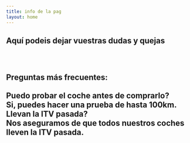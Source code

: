 ```yaml
---
title: info de la pag
layout: home
---
```

Aquí podeis dejar vuestras dudas y quejas
<br>
<br>
<br>
<br>
Preguntas más frecuentes:
<br>
<br>
Puedo probar el coche  antes de comprarlo?
<br>
Si, puedes hacer una  prueba de hasta 100km.
<br>
Llevan la ITV pasada?
<br>
Nos aseguramos de que todos nuestros coches lleven la ITV pasada. 
----

[^1]: [It can take up to 10 minutes for changes to your site to publish after you push the changes to GitHub](https://docs.github.com/en/pages/setting-up-a-github-pages-site-with-jekyll/creating-a-github-pages-site-with-jekyll#creating-your-site).

[Just the Docs]: https://just-the-docs.github.io/just-the-docs/
[GitHub Pages]: https://docs.github.com/en/pages
[README]: https://github.com/just-the-docs/just-the-docs-template/blob/main/README.md
[Jekyll]: https://jekyllrb.com
[GitHub Pages / Actions workflow]: https://github.blog/changelog/2022-07-27-github-pages-custom-github-actions-workflows-beta/
[use this template]: https://github.com/just-the-docs/just-the-docs-template/generate
